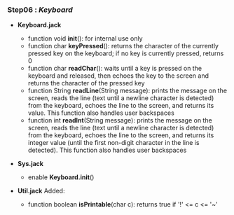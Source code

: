 ### Step06 : _**Keyboard**_

* **Keyboard.jack**
  * function void **init**(): for internal use only
  * function char **keyPressed**(): returns the character of the currently
  pressed key on the keyboard; if no key is currently pressed, returns 0
  * function char **readChar**(): waits until a key is pressed on the keyboard
  and released, then echoes the key to the screen and returns the character
  of the pressed key
  * function String **readLine**(String message): prints the message on the
  screen, reads the line (text until a newline character is detected) from
  the keyboard, echoes the line to the screen, and returns its value. This
  function also handles user backspaces
  * function int **readInt**(String message): prints the message on the screen,
  reads the line (text until a newline character is detected) from the
  keyboard, echoes the line to the screen, and returns its integer value
  (until the first non-digit character in the line is detected). This
  function also handles user backspaces

* **Sys.jack**
  * enable **Keyboard.init**()

* **Util.jack**
  Added:
  * function boolean **isPrintable**(char c): returns true if '!' <= c <= '~'
